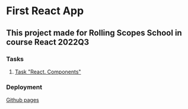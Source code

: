 # First React App

## This project made for Rolling Scopes School in course React 2022Q3

### Tasks

1. [Task "React. Components"](https://github.com/rolling-scopes-school/tasks/tree/master/react/modules/module01)

### Deployment

[Github pages](https://rolling-scopes-school.github.io/sylarbrest-REACT2022Q3)
